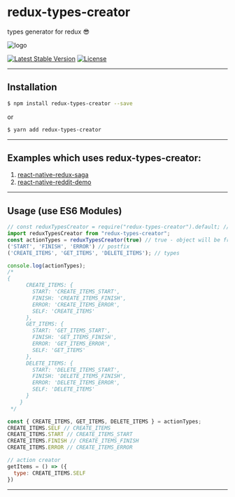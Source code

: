 # redux-types-creator
types generator for redux 😎

![logo](https://raw.githubusercontent.com/shadowwzw/redux-types-creator/master/images/redux-types-creator.gif)

[![Latest Stable Version](https://img.shields.io/npm/v/redux-types-creator.svg)](https://www.npmjs.com/package/redux-types-creator)
[![License](https://img.shields.io/npm/l/redux-types-creator.svg)](https://www.npmjs.com/package/redux-types-creator)

----------

## **Installation**

```bash
$ npm install redux-types-creator --save
```
or
```bash
$ yarn add redux-types-creator
```
----------

## **Examples which uses redux-types-creator:**
1) [react-native-redux-saga](https://github.com/shadowwzw/react-native-redux-saga/tree/master/actions)
2) [react-native-reddit-demo](https://github.com/shadowwzw/react-native-reddit-demo/tree/master/actions)

----------

## **Usage (use ES6 Modules)**

```js
// const reduxTypesCreator = require("redux-types-creator").default; // use require
import reduxTypesCreator from "redux-types-creator";
const actionTypes = reduxTypesCreator(true) // true - object will be frozen.
('START', 'FINISH', 'ERROR') // postfix
('CREATE_ITEMS', 'GET_ITEMS', 'DELETE_ITEMS'); // types

console.log(actionTypes);
/*
{
      CREATE_ITEMS: {
        START: 'CREATE_ITEMS_START',
        FINISH: 'CREATE_ITEMS_FINISH',
        ERROR: 'CREATE_ITEMS_ERROR',
        SELF: 'CREATE_ITEMS'
      },
      GET_ITEMS: {
        START: 'GET_ITEMS_START',
        FINISH: 'GET_ITEMS_FINISH',
        ERROR: 'GET_ITEMS_ERROR',
        SELF: 'GET_ITEMS'
      },
      DELETE_ITEMS: {
        START: 'DELETE_ITEMS_START',
        FINISH: 'DELETE_ITEMS_FINISH',
        ERROR: 'DELETE_ITEMS_ERROR',
        SELF: 'DELETE_ITEMS'
      }
    }
 */

const { CREATE_ITEMS, GET_ITEMS, DELETE_ITEMS } = actionTypes;
CREATE_ITEMS.SELF // CREATE_ITEMS
CREATE_ITEMS.START // CREATE_ITEMS_START
CREATE_ITEMS.FINISH // CREATE_ITEMS_FINISH
CREATE_ITEMS.ERROR // CREATE_ITEMS_ERROR

// action creator
getItems = () => ({
  type: CREATE_ITEMS.SELF
})
```
----------
